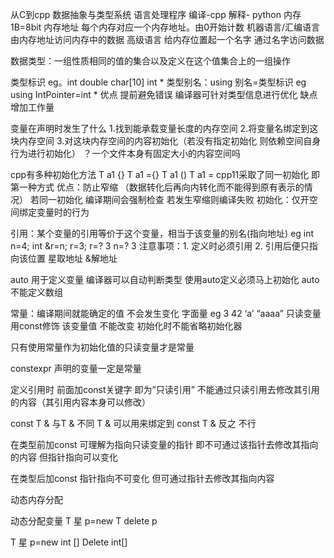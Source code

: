 从C到cpp 数据抽象与类型系统
语言处理程序 编译-cpp 解释- python
内存 1B=8bit
内存地址 每个内存对应一个内存地址。由0开始计数
机器语言/汇编语言 由内存地址访问内存中的数据
高级语言 给内存位置起一个名字 通过名字访问数据

数据类型：一组性质相同的值的集合以及定义在这个值集合上的一组操作

类型标识 eg。int double char[10] int *
类型别名：using 别名=类型标识
eg using IntPointer=int *
优点 
	提前避免错误
	编译器可针对类型信息进行优化
缺点 增加工作量


变量在声明时发生了什么
1.找到能承载变量长度的内存空间
2.将变量名绑定到这块内存空间
3.对这块内存空间的内容初始化（若没有指定初始化 则依赖空间自身行为进行初始化）
？一个文件本身有固定大小的内容空间吗 

cpp有多种初始化方法 
	T a1 {} 
	T a1 ={} 
	T a1 ()
	T a1 = 
cpp11采取了同一初始化 即第一种方式 
优点：防止窄缩 （数据转化后再向内转化而不能得到原有表示的情况）
若同一初始化 编译期间会强制检查 若发生窄缩则编译失败
初始化：仅开空间绑定变量时的行为

引用：某个变量的引用等价于这个变量，相当于该变量的别名(指向地址)
eg 
	int n=4;
	int &r=n;
	r=3;
	r=?  3
	n=? 3
注意事项：1. 定义时必须引用 2. 引用后便只指向该位置
星取地址 &解地址

auto 用于定义变量 编译器可以自动判断类型 
使用auto定义必须马上初始化
auto不能定义数组

常量：编译期间就能确定的值 不会发生变化 字面量 eg 3 42 ‘a’ “aaaa”
只读变量 用const修饰 该变量值 不能改变 初始化时不能省略初始化器

只有使用常量作为初始化值的只读变量才是常量

constexpr  声明的变量一定是常量

定义引用时 前面加const关键字 即为”只读引用”
不能通过只读引用去修改其引用的内容（其引用内容本身可以修改）

const T & 与T & 不同
T & 可以用来绑定到 const T &
反之 不行

在类型前加const 可理解为指向只读变量的指针
即不可通过该指针去修改其指向的内容
但指针指向可以变化

在类型后加const 指针指向不可变化 但可通过指针去修改其指向内容

动态内存分配 

动态分配变量
T 星 p=new T
delete p

T 星 p=new int []
Delete int[]




